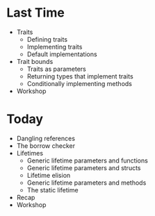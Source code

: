 # Last Time

- Traits
  - Defining traits
  - Implementing traits
  - Default implementations
- Trait bounds
  - Traits as parameters
  - Returning types that implement traits
  - Conditionally implementing methods
- Workshop

# Today

- Dangling references
- The borrow checker
- Lifetimes
  - Generic lifetime parameters and functions
  - Generic lifetime parameters and structs
  - Lifetime elision
  - Generic lifetime parameters and methods
  - The static lifetime
- Recap
- Workshop

